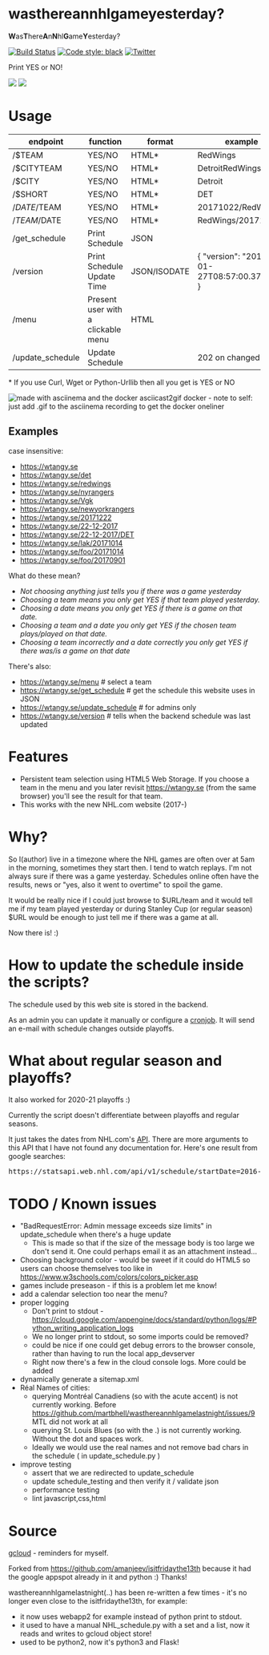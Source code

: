 wasthereannhlgameyesterday?
==========================

**W**as**T**here**A**n**N**hl**G**ame**Y**esterday?

[![Build Status](https://travis-ci.com/martbhell/wasthereannhlgamelastnight.svg?branch=master)](https://travis-ci.com/martbhell/wasthereannhlgamelastnight)
[![Code style: black](https://img.shields.io/badge/code%20style-black-000000.svg)](https://github.com/ambv/black)
[![Twitter](https://camo.githubusercontent.com/7cf10772eb6ccebe92d678c452a971e6e2778653/687474703a2f2f692e696d6775722e636f6d2f7458536f5468462e706e67)](https://twitter.com/wtangy_app)

Print YES or NO!

<a href="https://wtangy.se"><img src="wtangy_front.png"></a>
<a href="https://wtangy.se/menu"><img src="wtangy_menu.png"></a>

Usage
=====

|endpoint | function | format | example | admin |
|----------|--------|-------|---------------|-------------|
|/$TEAM| YES/NO | HTML* | RedWings | |
|/$CITYTEAM| YES/NO | HTML* |DetroitRedWings | |
|/$CITY| YES/NO |HTML* | Detroit | |
|/$SHORT| YES/NO |HTML* | DET | |
|/$DATE/$TEAM | YES/NO | HTML*| 20171022/RedWings| |
|/$TEAM/$DATE | YES/NO | HTML*| RedWings/20171111| |
|/get_schedule | Print Schedule| JSON | | |
|/version | Print Schedule Update Time| JSON/ISODATE | { "version": "2018-01-27T08:57:00.372800" } | |
|/menu | Present user with a clickable menu | HTML | | |
|/update_schedule | Update Schedule | | 202 on changed | Y |

\*  If you use Curl, Wget or Python-Urllib then all you get is YES or NO

<img src="demo.gif" title="made with asciinema and the docker asciicast2gif docker - note to self: just add .gif to the asciinema recording to get the docker oneliner">

Examples
----------

case insensitive:  

 * https://wtangy.se
 * https://wtangy.se/det
 * https://wtangy.se/redwings
 * https://wtangy.se/nyrangers
 * https://wtangy.se/Vgk
 * https://wtangy.se/newyorkrangers
 * https://wtangy.se/20171222
 * https://wtangy.se/22-12-2017
 * https://wtangy.se/22-12-2017/DET
 * https://wtangy.se/lak/20171014
 * https://wtangy.se/foo/20171014
 * https://wtangy.se/foo/20170901

What do these mean?

 * *Not choosing anything just tells you if there was a game yesterday*
 * *Choosing a team means you only get YES if that team played yesterday.*
 * *Choosing a date means you only get YES if there is a game on _that_ date.*
 * *Choosing a team and a date you only get YES if the chosen team plays/played on that date.*
 * *Choosing a team incorrectly and a date correctly you only get YES if there was/is a game on that date*

There's also:

 * https://wtangy.se/menu # select a team
 * https://wtangy.se/get_schedule # get the schedule this website uses in JSON
 * https://wtangy.se/update_schedule # for admins only
 * https://wtangy.se/version # tells when the backend schedule was last updated

Features
========

 * Persistent team selection using HTML5 Web Storage. If you choose a team in the menu and you later revisit https://wtangy.se (from the same browser) you'll see the result for that team.
 * This works with the new NHL.com website (2017-)

Why?
====

So I(author) live in a timezone where the NHL games are often over at 5am in the morning, sometimes they start then. I tend to watch replays. I'm not always sure if there was a game yesterday. Schedules online often have the results, news or "yes, also it went to overtime" to spoil the game.

It would be really nice if I could just browse to $URL/team and it would tell me if my team played yesterday or during Stanley Cup (or regular season) $URL would be enough to just tell me if there was a game at all.

Now there is! :)

How to update the schedule inside the scripts?
====

The schedule used by this web site is stored in the backend.

As an admin you can update it manually or configure a <a href="gcloud.md">cronjob</a>. It will send an e-mail with schedule changes outside playoffs.

What about regular season and playoffs?
==================================================

It also worked for 2020-21 playoffs :)

Currently the script doesn't differentiate between playoffs and regular seasons.

It just takes the dates from NHL.com's <a href="https://statsapi.web.nhl.com/api/v1/schedule?startDate=2017-10-04&endDate=2017-10-22">API</a>. There are more arguments to this API that I have not found any documentation for. Here's one result from google searches:
<pre>
https://statsapi.web.nhl.com/api/v1/schedule/startDate=2016-01-31&endDate=2016-02-05?expand=schedule.teams,schedule.linescore,schedule.broadcasts,schedule.ticket,schedule.game.content.media.epg&leaderCategories=&site=en_nhl&teamId=&
</pre>

TODO / Known issues
====================

 * "BadRequestError: Admin message exceeds size limits" in update_schedule when there's a huge update
    * This is made so that if the size of the message body is too large we don't send it. One could perhaps email it as an attachment instead...
 * Choosing background color - would be sweet if it could do HTML5 so users can choose themselves too like in https://www.w3schools.com/colors/colors_picker.asp
 * games include preseason - if this is a problem let me know!
 * add a calendar selection too near the menu?
 * proper logging
    * Don't print to stdout - https://cloud.google.com/appengine/docs/standard/python/logs/#Python_writing_application_logs
    * We no longer print to stdout, so some imports could be removed?
    * could be nice if one could get debug errors to the browser console, rather than having to run the local app_devserver
    * Right now there's a few in the cloud console logs. More could be added
 * dynamically generate a sitemap.xml
 * Réal Names of cities:
   * querying Montréal Canadiens (so with the acute accent) is not currently working. Before https://github.com/martbhell/wasthereannhlgamelastnight/issues/9 MTL did not work at all
   * querying St. Louis Blues (so with the .) is not currently working. Without the dot and spaces work.
   * Ideally we would use the real names and not remove bad chars in the schedule ( in update_schedule.py )
 * improve testing
   * assert that we are redirected to update_schedule
   * update schedule_testing and then verify it / validate json
   * performance testing
   * lint javascript,css,html

Source
======

<a href="gcloud.md">gcloud</a> - reminders for myself.

Forked from https://github.com/amanjeev/isitfridaythe13th because it had the google appspot already in it and python :) Thanks!

wasthereannhlgamelastnight(..) has been re-written a few times - it's no longer even close to the isitfridaythe13th, for example:
 - it now uses webapp2 for example instead of python print to stdout.
 - it used to have a manual NHL_schedule.py with a set and a list, now it reads and writes to gcloud object store!
 - used to be python2, now it's python3 and Flask!
